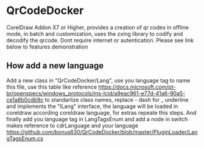 # QrCodeDocker
CorelDraw Addon X7 or Higher, provides a creation of qr codes in offline mode, in batch and customization, uses the zxing library to codify and decodify the qrcode. Dont require internet or autentication. Please see link below to features demonstration

## How add a new language
Add a new class in "QrCodeDocker/Lang", use you language tag to name this file, use this table like reference 
https://docs.microsoft.com/pt-br/openspecs/windows_protocols/ms-lcid/a9eac961-e77d-41a6-90a5-ce1a8b0cdb9c
to standarlize class names, replace - dash for _ underline and implements the "ILang" interface, the language will be loaded in coreldraw according coreldraw language, for extras repeate this steps. And finally add you language tag in LangTagsEnum and add a node in switch makes reference to cdrLanguage and your language https://github.com/bonus630/QrCodeDocker/blob/master/PluginLoader/LangTagsEnum.cs
